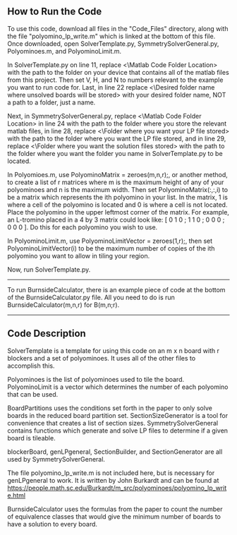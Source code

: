 ## How to Run the Code

To use this code, download all files in the "Code_Files" directory, along with the file "polyomino_lp_write.m" which is linked at the bottom of this file. Once downloaded, open SolverTemplate.py, SymmetrySolverGeneral.py, Polyominoes.m, and PolyominoLimit.m. 

In SolverTemplate.py on line 11, replace <\Matlab Code Folder Location> with the path to the folder on your device that contains all of the matlab files from this project. Then set V, H, and N to numbers relevant to the example you want to run code for. Last, in line 22 replace <\Desired folder name where unsolved boards will be stored> with your desired folder name, NOT a path to a folder, just a name.

Next, in SymmetrySolverGeneral.py, replace <\Matlab Code Folder Location> in line 24 with the path to the folder where you store the relevant matlab files, in line 28, replace <\Folder where you want your LP file stored> with the path to the folder where you want the LP file stored, and in line 29, replace <\Folder where you want the solution files stored> with the path to the folder where you want the folder you name in SolverTemplate.py to be located.

In Polyomioes.m, use PolyominoMatrix = zeroes(m,n,r);, or another method, to create a list of r matrices where m is the maximum height of any of your polyominoes and n is the maximum width. Then set PolyominoMatrix(:,:,i) to be a matrix which represents the ith polyomino in your list. In the matrix, 1 is where a cell of the polyomino is located and 0 is where a cell is not located. Place the polyomino in the upper leftmost corner of the matrix. For example, an L-tromino placed in a 4 by 3 matrix could look like: [ 0 1 0 ; 1 1 0 ; 0 0 0 ; 0 0 0 ]. Do this for each polyomino you wish to use.

In PolyominoLimit.m, use PolyominoLimitVector = zeroes(1,r);, then set PolyominoLimitVector(i) to be the maximum number of copies of the ith polyomino you want to allow in tiling your region.

Now, run SolverTemplate.py.

------------------------------------------------------------------------------------
To run BurnsideCalculator, there is an example piece of code at the bottom of the BurnsideCalculator.py file. All you need to do is run BurnsideCalculator(m,n,r) for B(m,n;r).

------------------------------------------------------------------------------------
## Code Description


SolverTemplate is a template for using this code on an  m x n  board with r blockers and a set of polyominoes. It uses all of the other files to accomplish this.

Polyominoes is the list of polyominoes used to tile the board.
PolyominoLimit is a vector which determines the number of each polyomino that can be used.

BoardPartitions uses the conditions set forth in the paper to only solve boards in the reduced board partition set.
SectionSizeGenerator is a tool for convenience that creates a list of section sizes.
SymmetrySolverGeneral contains functions which generate and solve LP files to determine if a given board is tileable.

blockerBoard, genLPgeneral, SectionBuilder, and SectionGenerator are all used by SymmetrySolverGeneral.

The file polyomino_lp_write.m is not included here, but is necessary for genLPgeneral to work. It is written by John Burkardt and can be found at https://people.math.sc.edu/Burkardt/m_src/polyominoes/polyomino_lp_write.html

BurnsideCalculator uses the formulas from the paper to count the number of equivalence classes that would give the minimum number of boards to have a solution to every board.
